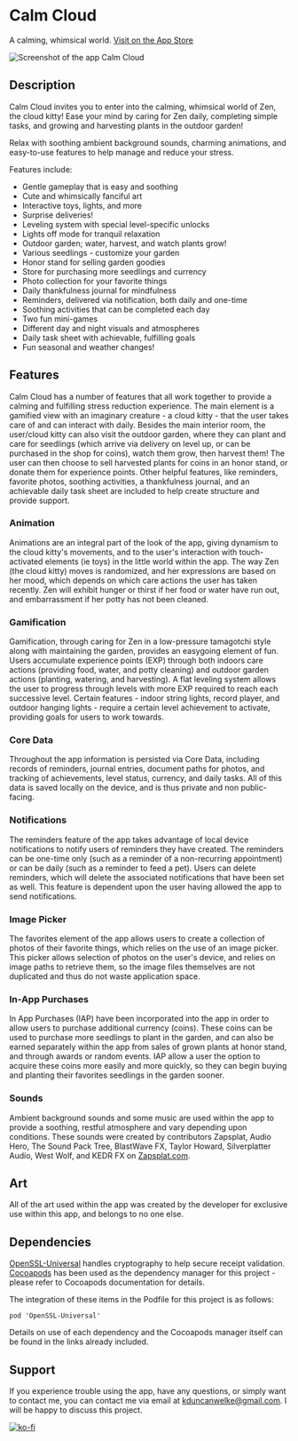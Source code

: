 # Calm Cloud
A calming, whimsical world.
[Visit on the App Store](https://apps.apple.com/us/app/id1503747823)

![Screenshot of the app Calm Cloud](https://kduncanwelkecom.ipage.com/Calm%20Cloud%20Preview.png)

## Description
Calm Cloud invites you to enter into the calming, whimsical world of Zen, the cloud kitty! Ease your mind by caring for Zen daily, completing simple tasks, and growing and harvesting plants in the outdoor garden!

Relax with soothing ambient background sounds, charming animations, and easy-to-use features to help manage and reduce your stress.

Features include:

* Gentle gameplay that is easy and soothing
* Cute and whimsically fanciful art
* Interactive toys, lights, and more
* Surprise deliveries!
* Leveling system with special level-specific unlocks
* Lights off mode for tranquil relaxation
* Outdoor garden; water, harvest, and watch plants grow!
* Various seedlings - customize your garden
* Honor stand for selling garden goodies
* Store for purchasing more seedlings and currency
* Photo collection for your favorite things
* Daily thankfulness journal for mindfulness
* Reminders, delivered via notification, both daily and one-time
* Soothing activities that can be completed each day
* Two fun mini-games
* Different day and night visuals and atmospheres
* Daily task sheet with achievable, fulfilling goals
* Fun seasonal and weather changes!

## Features
Calm Cloud has a number of features that all work together to provide a calming and fulfilling stress reduction experience. The main element is a gamified view with an imaginary creature - a cloud kitty - that the user takes care of and can interact with daily. Besides the main interior room, the user/cloud kitty can also visit the outdoor garden, where they can plant and care for seedlings (which arrive via delivery on level up, or can be purchased in the shop for coins), watch them grow, then harvest them! The user can then choose to sell harvested plants for coins in an honor stand, or donate them for experience points. Other helpful features, like reminders, favorite photos, soothing activities, a thankfulness journal, and an achievable daily task sheet are included to help create structure and provide support.

### Animation
Animations are an integral part of the look of the app, giving dynamism to the cloud kitty's movements, and to the user's interaction with touch-activated elements (ie toys) in the little world within the app. The way Zen (the cloud kitty) moves is randomized, and her expressions are based on her mood, which depends on which care actions the user has taken recently. Zen will exhibit hunger or thirst if her food or water have run out, and embarrassment if her potty has not been cleaned.

### Gamification 
Gamification, through caring for Zen in a low-pressure tamagotchi style along with maintaining the garden, provides an easygoing element of fun. Users accumulate experience points (EXP) through both indoors care actions (providing food, water, and potty cleaning) and outdoor garden actions (planting, watering, and harvesting). A flat leveling system allows the user to progress through levels with more EXP required to reach each successive level. Certain features - indoor string lights, record player, and outdoor hanging lights - require a certain level achievement to activate, providing goals for users to work towards. 

### Core Data
Throughout the app information is persisted via Core Data, including records of reminders, journal entries, document paths for photos, and tracking of achievements, level status, currency, and daily tasks. All of this data is saved locally on the device, and is thus private and non public-facing. 

### Notifications
The reminders feature of the app takes advantage of local device notifications to notify users of reminders they have created. The reminders can be one-time only (such as a reminder of a non-recurring appointment) or can be daily (such as a reminder to feed a pet). Users can delete reminders, which will delete the associated notifications that have been set as well. This feature is dependent upon the user having allowed the app to send notifications.

### Image Picker
The favorites element of the app allows users to create a collection of photos of their favorite things, which relies on the use of an image picker. This picker allows selection of photos on the user's device, and relies on image paths to retrieve them, so the image files themselves are not duplicated and thus do not waste application space. 

### In-App Purchases
In App Purchases (IAP) have been incorporated into the app in order to allow users to purchase additional currency (coins). These coins can be used to purchase more seedlings to plant in the garden, and can also be earned separately within the app from sales of grown plants at honor stand, and through awards or random events. IAP allow a user the option to acquire these coins more easily and more quickly, so they can begin buying and planting their favorites seedlings in the garden sooner.

### Sounds
Ambient background sounds and some music are used within the app to provide a soothing, restful atmosphere and vary depending upon conditions. These sounds were created by contributors Zapsplat, Audio Hero, The Sound Pack Tree, BlastWave FX, Taylor Howard, Silverplatter Audio, West Wolf, and KEDR FX on [Zapsplat.com](https://www.zapsplat.com).

## Art
All of the art used within the app was created by the developer for exclusive use within this app, and belongs to no one else.

## Dependencies
[OpenSSL-Universal](https://cocoapods.org/pods/OpenSSL-Universal) handles cryptography to help secure receipt validation. [Cocoapods](https://github.com/CocoaPods/CocoaPods) has been used as the dependency manager for this project - please refer to Cocoapods documentation for details.

The integration of these items in the Podfile for this project is as follows:
```
pod 'OpenSSL-Universal'
```

Details on use of each dependency and the Cocoapods manager itself can be found in the links already included.

## Support
If you experience trouble using the app, have any questions, or simply want to contact me, you can contact me via email at kduncanwelke@gmail.com. I will be happy to discuss this project.

[![ko-fi](https://ko-fi.com/img/githubbutton_sm.svg)](https://ko-fi.com/S6S03G1HT)
